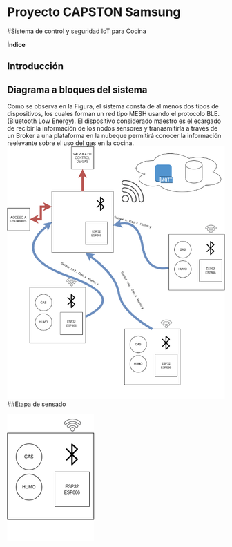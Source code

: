 # Proyecto CAPSTON Samsung
#Sistema de control y seguridad IoT para Cocina

**Índice**



## Introducción
## Diagrama a bloques del sistema
Como se observa en la Figura, el sistema consta de al menos dos tipos de dispositivos, los cuales forman un red tipo MESH usando el protocolo BLE.
(Bluetooth Low Energy).
El dispositivo considerado maestro es el ecargado de recibir la información de los nodos sensores y tranasmitirla a través de un Broker a una plataforma en la nubeque permitirá conocer la información reelevante sobre el uso del gas en la cocina.
![Sistema de seguridad IoT](https://github.com/arizaga1/IoT_proyecto/blob/main/Untitled%20Diagram.drawio.png "Sistema de seguridad IoT")
##Etapa de sensado

![Etapa de sensado se Humo y gas](https://github.com/arizaga1/IoT_proyecto/blob/main/sensores.drawio.png "Etapa de sensado se Humo y gas")

